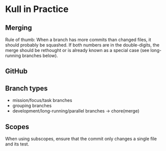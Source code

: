 # Kull in Practice

## Merging

Rule of thumb: When a branch has more commits than changed files, it should probably be squashed.
If both numbers are in the double-digits, the merge should be rethought or is already known as a special case (see long-running branches below).

## GitHub

## Branch types
- mission/focus/task branches
- grouping branches
- development/long-running/parallel branches -> chore(merge)

## Scopes
When using subscopes, ensure that the commit only changes a single file and its test.
